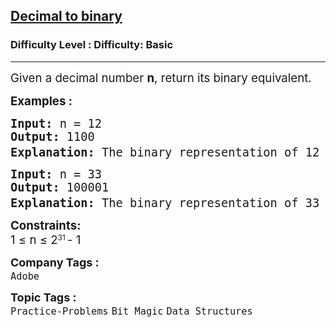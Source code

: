 <h2><a href="https://www.geeksforgeeks.org/problems/decimal-to-binary-1587115620/0">Decimal to binary</a></h2><h3>Difficulty Level : Difficulty: Basic</h3><hr><div class="problems_problem_content__Xm_eO"><p><span style="font-size: 14pt;">Given a decimal number <strong>n</strong>, return its binary equivalent.</span></p>
<p><span style="font-size: 14pt;"><strong>Examples :</strong></span></p>
<pre><span style="font-size: 14pt;"><strong style="font-size: 14pt;">Input:</strong><span style="font-size: 14pt;"> n = 12
</span><strong style="font-size: 14pt;">Output:</strong><span style="font-size: 14pt;"> 1100<br></span><span style="font-size: 18.6667px;"><strong>Explanation:</strong> The binary representation of 12 is "1100", since 12 = 1×2<sup>3</sup> + 1×2<sup>2</sup> + 0×2<sup>1</sup> + 0×2<sup>0</sup></span></span></pre>
<pre><span style="font-size: 14pt;"><strong>Input:</strong> n = 33
<strong>Output: </strong>100001<br><strong>Explanation:</strong> The binary representation of 33 is "100001", since 33 = 1×2<sup>5</sup> + 0×2<sup>4</sup> + 0×2<sup>3</sup> + 0×2<sup>2</sup> + 0×2<sup>1</sup> + 1×2<sup>0</sup>
</span></pre>
<p><span style="font-size: 14pt;"><strong>Constraints:<br></strong>1&nbsp;</span><span style="font-size: 18.6667px;">≤</span><span style="font-size: 14pt;"> n </span><span style="font-size: 18.6667px;">≤</span><span style="font-size: 14pt;"> 2</span><sup>31 </sup><span style="font-size: 14pt;">- 1</span></p></div><p><span style=font-size:18px><strong>Company Tags : </strong><br><code>Adobe</code>&nbsp;<br><p><span style=font-size:18px><strong>Topic Tags : </strong><br><code>Practice-Problems</code>&nbsp;<code>Bit Magic</code>&nbsp;<code>Data Structures</code>&nbsp;